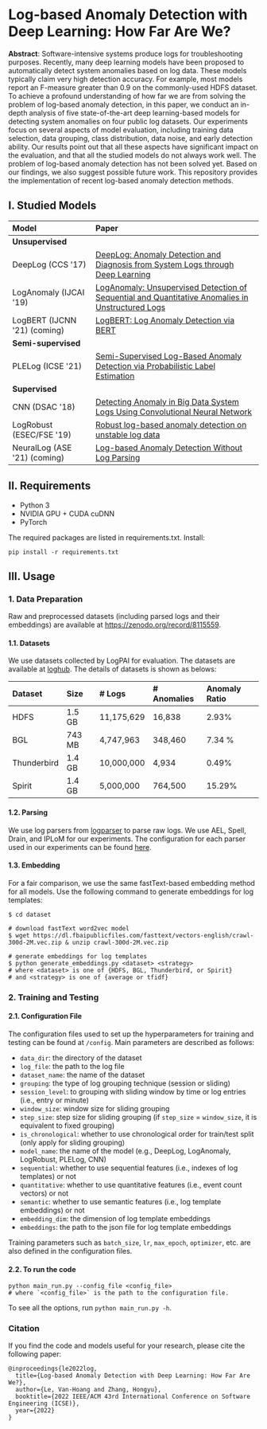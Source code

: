 # Log-based Anomaly Detection with Deep Learning: How Far Are We?

**Abstract**: Software-intensive systems produce logs for troubleshooting purposes. Recently, many deep learning models
have been proposed to automatically detect system anomalies based on log data. These models typically claim very high
detection accuracy. For example, most models report an F-measure greater than 0.9 on the commonly-used HDFS dataset. To
achieve a profound understanding of how far we are from solving the problem of log-based anomaly detection, in this
paper, we conduct an in-depth analysis of five state-of-the-art deep learning-based models for detecting system
anomalies on four public log datasets. Our experiments focus on several aspects of model evaluation, including training
data selection, data grouping, class distribution, data noise, and early detection ability. Our results point out that
all these aspects have significant impact on the evaluation, and that all the studied models do not always work well.
The problem of log-based anomaly detection has not been solved yet. Based on our findings, we also suggest possible
future work.
This repository provides the implementation of recent log-based anomaly detection methods.

## I. Studied Models

| Model                                      | Paper                                                                                                                                          |
|:-------------------------------------------|:-----------------------------------------------------------------------------------------------------------------------------------------------|
| **Unsupervised**                           |                                                                                                                                                |
| DeepLog (CCS '17)                          | [DeepLog: Anomaly Detection and Diagnosis from System Logs through Deep Learning](https://dl.acm.org/doi/abs/10.1145/3133956.3134015)          |
| LogAnomaly (IJCAI '19)                     | [LogAnomaly: Unsupervised Detection of Sequential and Quantitative Anomalies in Unstructured Logs](https://www.ijcai.org/proceedings/2019/658) |
| LogBERT (IJCNN '21) (coming)               | [LogBERT: Log Anomaly Detection via BERT](https://ieeexplore.ieee.org/abstract/document/9534113)                                               |
| **Semi-supervised**                        |                                                                                                                                                |
| PLELog (ICSE '21)                          | [Semi-Supervised Log-Based Anomaly Detection via Probabilistic Label Estimation](https://ieeexplore.ieee.org/document/9401970/)                |
| **Supervised**                             |                                                                                                                                                |
| CNN (DSAC '18)                             | [Detecting Anomaly in Big Data System Logs Using Convolutional Neural Network](https://ieeexplore.ieee.org/document/8511880)                   |
| LogRobust (ESEC/FSE '19)                   | [Robust log-based anomaly detection on unstable log data](https://dl.acm.org/doi/10.1145/3338906.3338931)                                      |
| NeuralLog (ASE '21) (coming)               | [Log-based Anomaly Detection Without Log Parsing](https://ieeexplore.ieee.org/document/9678773)                                                |

## II. Requirements

- Python 3
- NVIDIA GPU + CUDA cuDNN
- PyTorch

The required packages are listed in requirements.txt. Install:

```
pip install -r requirements.txt
```

## III. Usage

### 1. Data Preparation

Raw and preprocessed datasets (including parsed logs and their embeddings) are available
at https://zenodo.org/record/8115559.

#### 1.1. Datasets

We use datasets collected by LogPAI for evaluation. The datasets are available
at [loghub](https://github.com/logpai/loghub).
The details of datasets is shown as belows:

| **Dataset**  | **Size** | **# Logs** | **# Anomalies** | **Anomaly Ratio** |
|:-------------|:---------|:-----------|:----------------|:------------------|
| HDFS         | 1.5  GB  | 11,175,629 | 16,838          | 2.93%             |
| BGL          | 743 MB   | 4,747,963  | 348,460         | 7.34 %            |
| Thunderbird  | 1.4 GB   | 10,000,000 | 4,934           | 0.49%             |
| Spirit       | 1.4 GB   | 5,000,000  | 764,500         | 15.29%            |

#### 1.2. Parsing

We use log parsers from [logparser](https://github.com/logpai/logparser) to parse raw logs.
We use AEL, Spell, Drain, and IPLoM for our experiments.
The configuration for each parser used in our experiments can be found [here](docs/PARSING.md).

#### 1.3. Embedding
For a fair comparison, we use the same fastText-based embedding method for all models.
Use the following command to generate embeddings for log templates:

```shell
$ cd dataset

# download fastText word2vec model
$ wget https://dl.fbaipublicfiles.com/fasttext/vectors-english/crawl-300d-2M.vec.zip & unzip crawl-300d-2M.vec.zip

# generate embeddings for log templates
$ python generate_embeddings.py <dataset> <strategy>
# where <dataset> is one of {HDFS, BGL, Thunderbird, or Spirit}
# and <strategy> is one of {average or tfidf}
```

### 2. Training and Testing
#### 2.1. Configuration File
The configuration files used to set up the hyperparameters for training and testing can be found at `/config`.
Main parameters are described as follows:

- `data_dir`: the directory of the dataset
- `log_file`: the path to the log file
- `dataset_name`: the name of the dataset
- `grouping`: the type of log grouping technique (session or sliding)
- `session_level`: to grouping with sliding window by time or log entries (i.e., entry or minute)
- `window_size`: window size for sliding grouping
- `step_size`: step size for sliding grouping (if `step_size` = `window_size`, it is equivalent to fixed grouping)
- `is_chronological`: whether to use chronological order for train/test split (only apply for sliding grouping)
- `model_name`: the name of the model (e.g., DeepLog, LogAnomaly, LogRobust, PLELog, CNN)
- `sequential`: whether to use sequential features (i.e., indexes of log templates) or not
- `quantitative`: whether to use quantitative features (i.e., event count vectors) or not
- `semantic`: whether to use semantic features (i.e., log template embeddings) or not
- `embedding_dim`: the dimension of log template embeddings
- `embeddings`: the path to the json file for log template embeddings

Training parameters such as `batch_size`, `lr`, `max_epoch`, `optimizer`, etc. are also defined in the configuration files.

#### 2.2. To run the code
```shell
python main_run.py --config_file <config_file>
# where `<config_file>` is the path to the configuration file.
```

To see all the options, run `python main_run.py -h`.


### Citation

If you find the code and models useful for your research, please cite the following paper:

```
@inproceedings{le2022log,
  title={Log-based Anomaly Detection with Deep Learning: How Far Are We?},
  author={Le, Van-Hoang and Zhang, Hongyu},
  booktitle={2022 IEEE/ACM 43rd International Conference on Software Engineering (ICSE)},
  year={2022}
}
```
